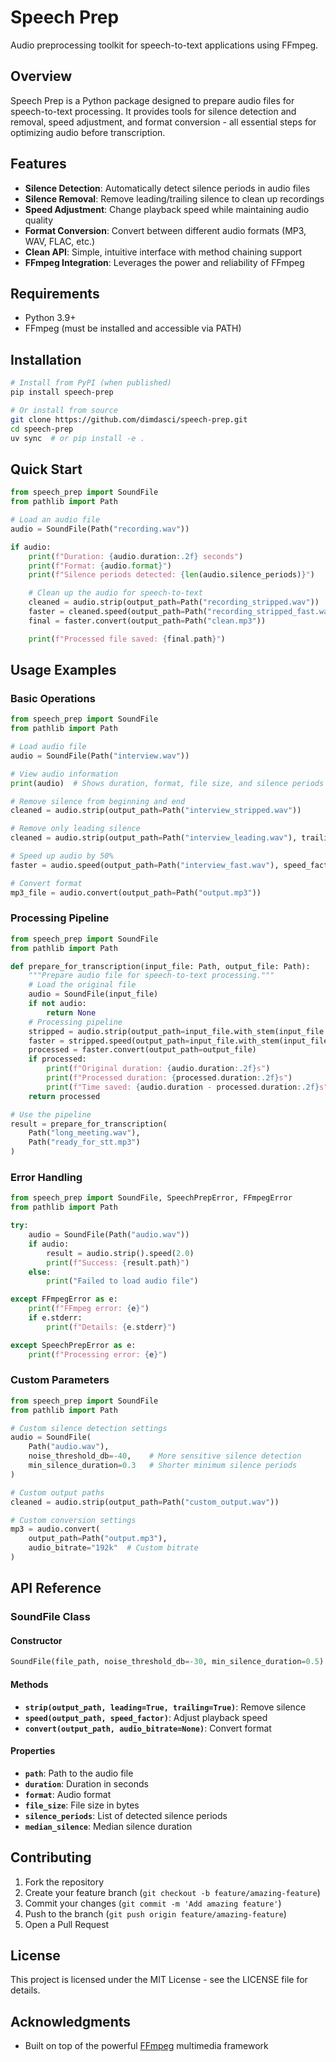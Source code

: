 # Speech Prep

Audio preprocessing toolkit for speech-to-text applications using FFmpeg.

## Overview

Speech Prep is a Python package designed to prepare audio files for speech-to-text processing. It provides tools for silence detection and removal, speed adjustment, and format conversion - all essential steps for optimizing audio before transcription.

## Features

- **Silence Detection**: Automatically detect silence periods in audio files
- **Silence Removal**: Remove leading/trailing silence to clean up recordings
- **Speed Adjustment**: Change playback speed while maintaining audio quality
- **Format Conversion**: Convert between different audio formats (MP3, WAV, FLAC, etc.)
- **Clean API**: Simple, intuitive interface with method chaining support
- **FFmpeg Integration**: Leverages the power and reliability of FFmpeg

## Requirements

- Python 3.9+
- FFmpeg (must be installed and accessible via PATH)

## Installation

```bash
# Install from PyPI (when published)
pip install speech-prep

# Or install from source
git clone https://github.com/dimdasci/speech-prep.git
cd speech-prep
uv sync  # or pip install -e .
```

## Quick Start

```python
from speech_prep import SoundFile
from pathlib import Path

# Load an audio file
audio = SoundFile(Path("recording.wav"))

if audio:
    print(f"Duration: {audio.duration:.2f} seconds")
    print(f"Format: {audio.format}")
    print(f"Silence periods detected: {len(audio.silence_periods)}")

    # Clean up the audio for speech-to-text
    cleaned = audio.strip(output_path=Path("recording_stripped.wav"))
    faster = cleaned.speed(output_path=Path("recording_stripped_fast.wav"), speed_factor=1.2)
    final = faster.convert(output_path=Path("clean.mp3"))

    print(f"Processed file saved: {final.path}")
```

## Usage Examples

### Basic Operations

```python
from speech_prep import SoundFile
from pathlib import Path

# Load audio file
audio = SoundFile(Path("interview.wav"))

# View audio information
print(audio)  # Shows duration, format, file size, and silence periods

# Remove silence from beginning and end
cleaned = audio.strip(output_path=Path("interview_stripped.wav"))

# Remove only leading silence
cleaned = audio.strip(output_path=Path("interview_leading.wav"), trailing=False)

# Speed up audio by 50%
faster = audio.speed(output_path=Path("interview_fast.wav"), speed_factor=1.5)

# Convert format
mp3_file = audio.convert(output_path=Path("output.mp3"))
```

### Processing Pipeline

```python
from speech_prep import SoundFile
from pathlib import Path

def prepare_for_transcription(input_file: Path, output_file: Path):
    """Prepare audio file for speech-to-text processing."""
    # Load the original file
    audio = SoundFile(input_file)
    if not audio:
        return None
    # Processing pipeline
    stripped = audio.strip(output_path=input_file.with_stem(input_file.stem + "_stripped"))
    faster = stripped.speed(output_path=input_file.with_stem(input_file.stem + "_stripped_fast"), speed_factor=1.1)
    processed = faster.convert(output_path=output_file)
    if processed:
        print(f"Original duration: {audio.duration:.2f}s")
        print(f"Processed duration: {processed.duration:.2f}s")
        print(f"Time saved: {audio.duration - processed.duration:.2f}s")
    return processed

# Use the pipeline
result = prepare_for_transcription(
    Path("long_meeting.wav"),
    Path("ready_for_stt.mp3")
)
```

### Error Handling

```python
from speech_prep import SoundFile, SpeechPrepError, FFmpegError
from pathlib import Path

try:
    audio = SoundFile(Path("audio.wav"))
    if audio:
        result = audio.strip().speed(2.0)
        print(f"Success: {result.path}")
    else:
        print("Failed to load audio file")

except FFmpegError as e:
    print(f"FFmpeg error: {e}")
    if e.stderr:
        print(f"Details: {e.stderr}")

except SpeechPrepError as e:
    print(f"Processing error: {e}")
```

### Custom Parameters

```python
from speech_prep import SoundFile
from pathlib import Path

# Custom silence detection settings
audio = SoundFile(
    Path("audio.wav"),
    noise_threshold_db=-40,    # More sensitive silence detection
    min_silence_duration=0.3   # Shorter minimum silence periods
)

# Custom output paths
cleaned = audio.strip(output_path=Path("custom_output.wav"))

# Custom conversion settings
mp3 = audio.convert(
    output_path=Path("output.mp3"),
    audio_bitrate="192k"  # Custom bitrate
)
```

## API Reference

### SoundFile Class

#### Constructor
```python
SoundFile(file_path, noise_threshold_db=-30, min_silence_duration=0.5)
```

#### Methods
- **`strip(output_path, leading=True, trailing=True)`**: Remove silence
- **`speed(output_path, speed_factor)`**: Adjust playback speed
- **`convert(output_path, audio_bitrate=None)`**: Convert format

#### Properties
- **`path`**: Path to the audio file
- **`duration`**: Duration in seconds
- **`format`**: Audio format
- **`file_size`**: File size in bytes
- **`silence_periods`**: List of detected silence periods
- **`median_silence`**: Median silence duration

## Contributing

1. Fork the repository
2. Create your feature branch (`git checkout -b feature/amazing-feature`)
3. Commit your changes (`git commit -m 'Add amazing feature'`)
4. Push to the branch (`git push origin feature/amazing-feature`)
5. Open a Pull Request

## License

This project is licensed under the MIT License - see the LICENSE file for details.

## Acknowledgments

- Built on top of the powerful [FFmpeg](https://ffmpeg.org/) multimedia framework
